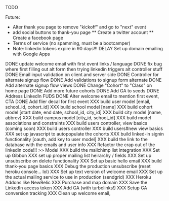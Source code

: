 TODO

Future:
* Alter thank you page to remove "kickoff" and go to "next" event
* add social buttons to thank-you page
  ** Create a twitter account
  ** Create a facebook page
* Terms of service (no spamming, must be a bootcamper)
* Note: linkedin tokens expire in 90 days!!!
DELAY Set up domain emailing with Google Apps

DONE update welcome email with first event links / language
DONE fix bug where first filling out alt form then trying linkedin triggers alt controller stuff
DONE Email input validation on client and server side
DONE Controller for alternate signup flow
DONE Add validations to signup form alternate
DONE Add alternate signup flow views
DONE Change "Cohort" to "Class" on home page
DONE Add more future cohorts
DONE Add GA to seeds
DONE Address LinkedIn FUDS
DONE Alter welcome email to mention first event, CTA
DONE Add flier decal for first event
XXX build user model [email, school_id, cohort_id]
XXX build school model [name]
XXX build cohort model [start date, end date, school_id, city_id]
XXX build city model [name, abbrev]
XXX build campus model [city_id, school_id]
XXX build model associations and constraints
XXX build users controller, view basics (coming soon)
XXX build users controller
XXX build users#new view basics
XXX set up javascript to autopopulate the cohorts
XXX build linked-in signin functionality [oauth, add key to user model]
XXX build the link to the database with the emails and user info
XXX Refactor the crap out of the linkedin code!!! >> Model
XXX build the mailchimp list integration
XXX Set up Gibbon
XXX set up proper mailing list heirarchy / fields
XXX Set up unsubscribe on delete functionality
XXX Set up basic hello email
XXX build thank-you page basics
XXX Debug the production unsubscribe (reset heroku console... lol)
XXX Set up text version of welcome email
XXX Set up the actual mailing service to use in production (sendgrid)
XXX Heroku Addons like NewRelic
XXX Purchase and map domain
XXX Save the LinkedIn access token
XXX Add GA (with turbolinks!)
XXX Setup GA conversion tracking
XXX Clean up welcome email, 